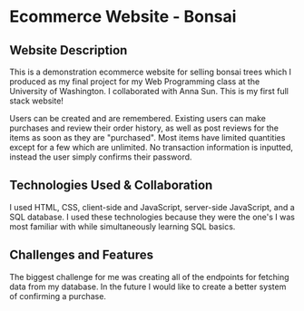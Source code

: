 # Ecommerce Website - Bonsai

## Website Description
This is a demonstration ecommerce website for selling bonsai trees which I produced as my final project for my Web Programming class at the University of Washington. I collaborated with Anna Sun. This is my first full stack website! 

Users can be created and are remembered. Existing users can make purchases and review their order history, as well as post reviews for the items as soon as they are "purchased". Most items have limited quantities except for a few which are unlimited. No transaction information is inputted, instead the user simply confirms their password. 

## Technologies Used & Collaboration
I used HTML, CSS, client-side and JavaScript, server-side JavaScript, and a SQL database. I used these technologies because they were the one's I was most familiar with while simultaneously learning SQL basics. 

## Challenges and Features
The biggest challenge for me was creating all of the endpoints for fetching data from my database. In the future I would like to create a better system of confirming a purchase.
